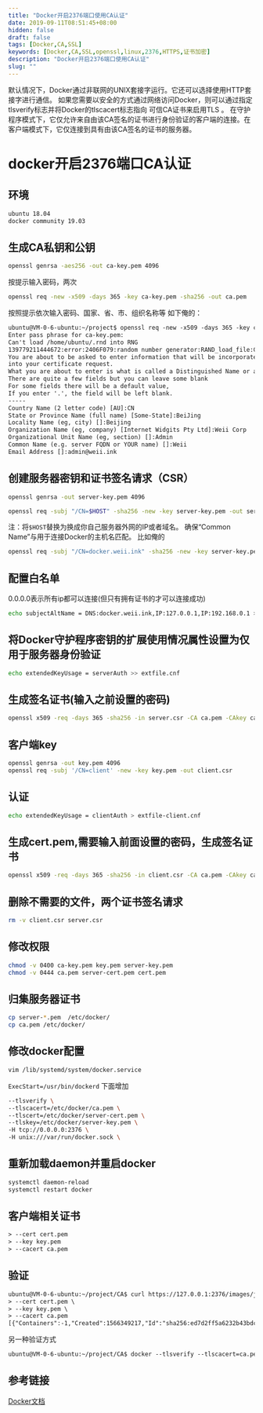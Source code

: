 ```yaml
---
title: "Docker开启2376端口使用CA认证"
date: 2019-09-11T08:51:45+08:00
hidden: false
draft: false
tags: [Docker,CA,SSL]
keywords: [Docker,CA,SSL,openssl,linux,2376,HTTPS,证书加密]
description: "Docker开启2376端口使用CA认证"
slug: ""
---
```


默认情况下，Docker通过非联网的UNIX套接字运行。它还可以选择使用HTTP套接字进行通信。
如果您需要以安全的方式通过网络访问Docker，则可以通过指定tlsverify标志并将Docker的tlscacert标志指向 可信CA证书来启用TLS 。
在守护程序模式下，它仅允许来自由该CA签名的证书进行身份验证的客户端的连接。在客户端模式下，它仅连接到具有由该CA签名的证书的服务器。
<!--more-->

# docker开启2376端口CA认证

## 环境
```txt
ubuntu 18.04
docker community 19.03
```
## 生成CA私钥和公钥
```bash
openssl genrsa -aes256 -out ca-key.pem 4096
```
按提示输入密码，两次

```bash
openssl req -new -x509 -days 365 -key ca-key.pem -sha256 -out ca.pem
```
按照提示依次输入密码、国家、省、市、组织名称等
如下俺的：
```txt
ubuntu@VM-0-6-ubuntu:~/project$ openssl req -new -x509 -days 365 -key ca-key.pem -sha256 -out ca.pem
Enter pass phrase for ca-key.pem:
Can't load /home/ubuntu/.rnd into RNG
139779211444672:error:2406F079:random number generator:RAND_load_file:Cannot open file:../crypto/rand/randfile.c:88:Filename=/home/ubuntu/.rnd
You are about to be asked to enter information that will be incorporated
into your certificate request.
What you are about to enter is what is called a Distinguished Name or a DN.
There are quite a few fields but you can leave some blank
For some fields there will be a default value,
If you enter '.', the field will be left blank.
-----
Country Name (2 letter code) [AU]:CN
State or Province Name (full name) [Some-State]:BeiJing
Locality Name (eg, city) []:Beijing
Organization Name (eg, company) [Internet Widgits Pty Ltd]:Weii Corp   
Organizational Unit Name (eg, section) []:Admin
Common Name (e.g. server FQDN or YOUR name) []:Weii
Email Address []:admin@weii.ink
```

## 创建服务器密钥和证书签名请求（CSR）
```bash
openssl genrsa -out server-key.pem 4096
```

```bash
openssl req -subj "/CN=$HOST" -sha256 -new -key server-key.pem -out server.csr
```
注：将`$HOST`替换为换成你自己服务器外网的IP或者域名。
确保“Common Name”与用于连接Docker的主机名匹配。
比如俺的
```bash
openssl req -subj "/CN=docker.weii.ink" -sha256 -new -key server-key.pem -out server.csr
```

## 配置白名单
0.0.0.0表示所有ip都可以连接(但只有拥有证书的才可以连接成功)
```bash
echo subjectAltName = DNS:docker.weii.ink,IP:127.0.0.1,IP:192.168.0.1 >> extfile.cnf
```
## 将Docker守护程序密钥的扩展使用情况属性设置为仅用于服务器身份验证
```bash
echo extendedKeyUsage = serverAuth >> extfile.cnf
```
## 生成签名证书(输入之前设置的密码)
```bash
openssl x509 -req -days 365 -sha256 -in server.csr -CA ca.pem -CAkey ca-key.pem -CAcreateserial -out server-cert.pem -extfile extfile.cnf
```

## 客户端key
```bash
openssl genrsa -out key.pem 4096
openssl req -subj '/CN=client' -new -key key.pem -out client.csr
```
## 认证
```bash
echo extendedKeyUsage = clientAuth > extfile-client.cnf
```

## 生成cert.pem,需要输入前面设置的密码，生成签名证书
```bash
openssl x509 -req -days 365 -sha256 -in client.csr -CA ca.pem -CAkey ca-key.pem -CAcreateserial -out cert.pem -extfile extfile-client.cnf
```
## 删除不需要的文件，两个证书签名请求
```bash
rm -v client.csr server.csr
```
## 修改权限
```bash
chmod -v 0400 ca-key.pem key.pem server-key.pem
chmod -v 0444 ca.pem server-cert.pem cert.pem
```
## 归集服务器证书
```bash
cp server-*.pem  /etc/docker/
cp ca.pem /etc/docker/
```

## 修改docker配置
```bash
vim /lib/systemd/system/docker.service
```
`ExecStart=/usr/bin/dockerd` 下面增加
```bash
--tlsverify \
--tlscacert=/etc/docker/ca.pem \
--tlscert=/etc/docker/server-cert.pem \
--tlskey=/etc/docker/server-key.pem \
-H tcp://0.0.0.0:2376 \
-H unix:///var/run/docker.sock \
```
## 重新加载daemon并重启docker
```bash
systemctl daemon-reload 
systemctl restart docker
```

## 客户端相关证书
```txt
> --cert cert.pem 
> --key key.pem 
> --cacert ca.pem
```

## 验证
```txt
ubuntu@VM-0-6-ubuntu:~/project/CA$ curl https://127.0.0.1:2376/images/json \
> --cert cert.pem \
> --key key.pem \
> --cacert ca.pem
[{"Containers":-1,"Created":1566349217,"Id":"sha256:ed7d2ff5a6232b43bdc89a2220ed989f532c3794422aa2a86823b8bc62e71447","Labels":null,"ParentId":"","RepoDigests":["redis@sha256:50899ea1ceed33fa03232f3ac57578a424faa1742c1ac9c7a7bdb95cdf19b858"],"RepoTags":["redis:alpine"],"SharedSize":-1,"Size":29331594,"VirtualSize":29331594},{"Containers":-1,"Created":1565904159,"Id":"sha256:5a3221f0137beb960c34b9cf4455424b6210160fd618c5e79401a07d6e5a2ced","Labels":{"maintainer":"NGINX Docker Maintainers <docker-maint@nginx.com>"},"ParentId":"","RepoDigests":["nginx@sha256:53ddb41e46de3d63376579acf46f9a41a8d7de33645db47a486de9769201fec9"],"RepoTags":["nginx:latest"],"SharedSize":-1,"Size":125958368,"VirtualSize":125958368},{"Containers":-1,"Created":1565786892,"Id":"sha256:cfcdf565ff94de927d0a86c60e78f7d27e82da313f805d66310785cba4e8452a","Labels":null,"ParentId":"","RepoDigests":["python@sha256:553fd76c04ee1ac1db8ef518161bb6ec325cc3ce3e55bbad73bf40e3abe23960"],"RepoTags":["python:3.6"],"SharedSize":-1,"Size":913432043,"VirtualSize":913432043},{"Containers":-1,"Created":1564107108,"Id":"sha256:2b4ddf654e1c413b21c7253125aa0f34a4ff74154558940fa689f8754ec853c5","Labels":null,"ParentId":"","RepoDigests":["portainer/portainer@sha256:a16919b3e02323e4bd0a8c5023d6fd569525297b9dc9a028d778cb6e13512be5"],"RepoTags":["portainer/portainer:latest"],"SharedSize":-1,"Size":77680455,"VirtualSize":77680455},{"Containers":-1,"Created":1562403218,"Id":"sha256:d279b4072846e89af1dfeb2982addf8c4f2125ad929bb536875e3a32700b86ec","Labels":{"maintainer":"sameer@damagehead.com"},"ParentId":"","RepoDigests":["sameersbn/squid@sha256:e98299069f0c6e3d9b9188903518e2f44ac36b1fa5007e879af518e1c0a234af"],"RepoTags":["sameersbn/squid:3.5.27-2"],"SharedSize":-1,"Size":162465195,"VirtualSize":162465195},{"Containers":-1,"Created":1558433068,"Id":"sha256:704607fca3b537a687a24da68993280d1f4030d138a844d9d5dea650f115f0c7","Labels":null,"ParentId":"","RepoDigests":["filebrowser/filebrowser@sha256:dda58e42fe876520aa2f4a1087023a90ae894263707c4f701d36fda124a20741"],"RepoTags":["filebrowser/filebrowser:latest"],"SharedSize":-1,"Size":32732332,"VirtualSize":32732332}]
```
另一种验证方式
```txt
ubuntu@VM-0-6-ubuntu:~/project/CA$ docker --tlsverify --tlscacert=ca.pem --tlscert=cert.pem --tlskey=key.pem -H=docker.weii.ink:443 ps
```

## 参考链接
[Docker文档](https://docs.docker.com/engine/security/https/)
